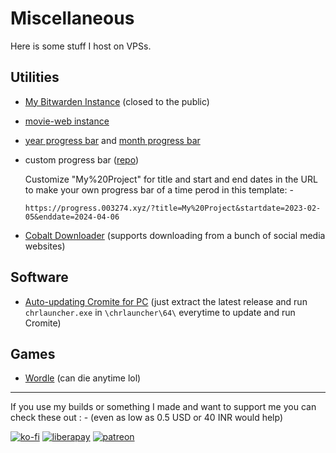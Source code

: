 # Miscellaneous

Here is some stuff I host on VPSs.

## Utilities

- [My Bitwarden Instance](https://bitwarden.drifty.win) (closed to the public)
- [movie-web instance](https://watch.003274.xyz/)
- [year progress bar](https://progress.003274.xyz/year) and [month progress bar](https://progress.003274.xyz/month)
- custom progress bar ([repo](https://github.com/driftywinds/progress-bar)) 
	
	Customize "My%20Project" for title and start and end dates in the URL to make your own progress bar of a time perod in this template: - 
	
	`https://progress.003274.xyz/?title=My%20Project&startdate=2023-02-05&enddate=2024-04-06`

- [Cobalt Downloader](https://cobalt.003274.xyz) (supports downloading from a bunch of social media websites)

## Software

- [Auto-updating Cromite for PC](https://github.com/driftywinds/cromitePC) (just extract the latest release and run `chrlauncher.exe` in `\chrlauncher\64\` everytime to update and run Cromite)

## Games

- [Wordle](https://wordle.003274.xyz) (can die anytime lol)

<hr/>

If you use my builds or something I made and want to support me you can check these out : - (even as low as 0.5 USD or 40 INR would help)

[![ko-fi](https://ko-fi.com/img/githubbutton_sm.svg)](https://ko-fi.com/driftywinds) [![liberapay](https://liberapay.com/assets/widgets/donate.svg)](https://liberapay.com/driftywinds/donate)  [![patreon](https://i.ibb.co/th46pRP/30-height.png)](https://www.patreon.com/bePatron?u=67102544)
